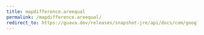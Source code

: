```yaml
---
title: mapdifference.areequal
permalink: /mapdifference.areequal/
redirect_to: https://guava.dev/releases/snapshot-jre/api/docs/com/google/common/collect/MapDifference.html#areEqual--
---
```

